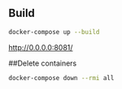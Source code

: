 ## Build
```bash
docker-compose up --build
```

http://0.0.0.0:8081/

##Delete containers
```bash
docker-compose down --rmi all
```

